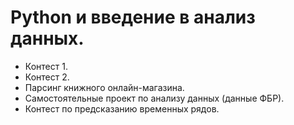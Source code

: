 # Python и введение в анализ данных.
* Контест 1.  
* Контест 2.  
* Парсинг книжного онлайн-магазина.  
* Самостоятельные проект по анализу данных (данные ФБР).  
* Контест по предсказанию временных рядов.  

